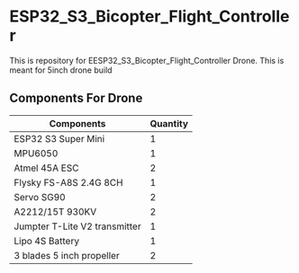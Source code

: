 # ESP32_S3_Bicopter_Flight_Controller
This is repository for EESP32_S3_Bicopter_Flight_Controller Drone. This is meant for 5inch drone build

## Components For Drone
| **Components**                | **Quantity** |
|-------------------------------|--------------|
| ESP32 S3 Super Mini           | 1            |
| MPU6050                       | 1            |
| Atmel 45A ESC                 | 2            |
| Flysky FS-A8S 2.4G 8CH        | 1            |
| Servo SG90                    | 2            |
| A2212/15T 930KV               | 2            |
| Jumpter T-Lite V2 transmitter | 1            |
| Lipo 4S Battery               | 1            |
| 3 blades 5 inch propeller     | 2            |
